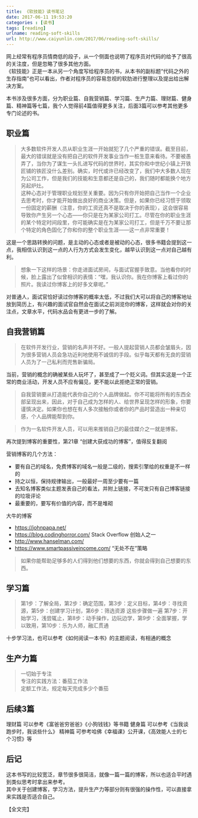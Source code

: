 ```yaml
---
title: 《软技能》读书笔记  
date: 2017-06-11 19:53:20  
categories : [读书]  
tags: [reading]  
urlname: reading-soft-skills  
url: http://www.caiyunlin.com/2017/06/reading-soft-skills/  
---
```


网上经常有程序员情商低的段子，从一个侧面也说明了程序员对代码的给予了很高的关注度，但是忽略了很多其他方面。  
《软技能》正是一本从另一个角度写给程序员的书，从本书的副标题“代码之外的生存指南”也可以看出，作者对程序员的容易忽视的软肋进行整理以及提出给出解决方案。

本书涉及很多方面，分为职业篇、自我营销篇、学习篇、生产力篇、理财篇、健身篇、精神篇等七篇，我个人觉得前4篇值得更多关注，后面3篇可以参考其他更多专门论述的书。

## 职业篇

> 大多数软件开发人员从职业生涯一开始就犯了几个严重的错误。截至目前，最大的错误就是没有把自己的软件开发事业当作一桩生意来看待。不要被愚弄了，当你为了谋生一头扎进写代码的世界时，其实你和中世纪小镇上开铁匠铺的铁匠没什么差别。确实，时代或许已经改变了，我们中大多数人现在为公司工作，但是我们的技能和生意都还是自己的，我们随时都能换个地方另起炉灶。  
这种心态对于管理职业规划至关重要。因为只有你开始把自己当作一个企业去思考时，你才能开始做出良好的商业决策。但是，如果你已经习惯于领取一份固定的薪酬（注意，你的工资还真不是取决于你的表现），这会很容易导致你产生另一个心态——你只是在为某家公司打工。尽管在你的职业生涯的某个特定时间段里，你可能确实是在为某家公司打工，但是千万不要让那个特定的角色固化了你和你的整个职业生涯——这一点非常重要！

这是一个思路转换的问题，是主动的心态或者是被动的心态，很多书籍会提到这一点，我相信认识到这一点的人行为方式会发生变化，越早认识到这一点对自己越有利。

> 想象一下这样的场景：你走进面试房间，与面试官握手致意。当他看你的时候，脸上露出了似曾相识的表情：“嘿，我认识你。我在你博客上看过你的照片。我读过你博客上的好多文章呢。”

对普通人，面试官恰好读过你博客的概率太低，不过我们大可以将自己的博客地址放到简历上，有兴趣的面试官自然会在面试之前浏览你的博客，这样就会对你的关注点，文章水平，代码水品会有更进一步的了解。

## 自我营销篇

> 在软件开发行业，营销的名声并不好。一般人提起营销人员都会皱眉头，因为很多营销人员会急功近利地使用不诚信的手段。似乎每天都有无良的营销人员为了一己私利而兜售新骗局。

当前，营销的概念的确被某些人玩坏了，甚至成了一个贬义词。但其实这是一个正常的商业活动，开发人员不应有偏见，更不能以此拒绝正常的营销。

> 自我营销要从打造能代表你自己的个人品牌做起。你不可能将所有的东西全部呈现出来，因此，对于自己成为怎样的人、给世界呈现怎样的形象，你要谨慎决定。如果你也想在有人多次接触你或者你的产品时营造出一种亲切感，个人品牌能帮到你。

> 作为一名软件开发人员，可以用来推销自己的最佳媒介之一就是博客。 

再次提到博客的重要性，第21章 “创建大获成功的博客”，值得反复翻阅

营销博客的几个方法：
- 要有自己的域名，免费博客的域名一般是二级的，搜索引擎给的权重是不一样的
- 持之以恒，保持规律输出，一般最好一周至少要有一篇
- 去知名博客类似主题发表自己的看法，并附上链接，不可发只有自己博客链接的垃圾评论
- 最重要的，要写有价值的内容，而不是堆砌

大牛的博客
- https://johnpapa.net/ 
- https://blog.codinghorror.com/ Stack Overflow 创始人之一
- http://www.hanselman.com/
- https://www.smartpassiveincome.com/ “无处不在”策略

> 如果你能帮助足够多的人们得到他们想要的东西，你就会得到自己想要的东西。


## 学习篇

> 第1步：了解全局，第2步：确定范围，第3步：定义目标，第4步：寻找资源，第5步：创建学习计划，第6步：筛选资源   这些步骤做一遍
> 第7步：开始学习，浅尝辄止，第8步：动手操作，边玩边学，第9步：全面掌握，学以致用，第10步：乐为人师，融汇贯通

十步学习法，也可以参考《如何阅读一本书》的主题阅读，有相通的概念


## 生产力篇
> 一切始于专注  
> 专注的实践方法：番茄工作法  
> 定额工作法，规定每天完成多少个番茄 

## 后续3篇
理财篇 可以参考《富爸爸穷爸爸》《小狗钱钱》等书籍
健身篇 可以参考《当我谈跑步时，我谈些什么》
精神篇 可参考哈佛《幸福课》公开课，《高效能人士的七个习惯》等

## 后记
这本书写的比较宽泛，章节很多很简洁，就像一篇一篇的博客，所以也适合平时遇到类似思考时拿出来参考。  
其中关于创建博客，学习方法，提升生产力等部分则有很强的操作性，可以直接拿来实践是否适合自己。  

【全文完】